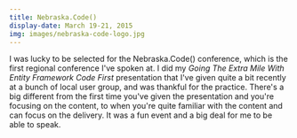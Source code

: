 ```yaml
---
title: Nebraska.Code()
display-date: March 19-21, 2015
img: images/nebraska-code-logo.jpg
---
```

<p>
    I was lucky to be selected for the Nebraska.Code() conference, which is the first regional conference I've spoken at. I did my <i>Going The Extra Mile With Entity Framework Code First</i> presentation that I've given quite a bit recently at a bunch of local user group, and was thankful for the practice. There's a big different from the first time you've given the presentation and you're focusing on the content, to when you're quite familiar with the content and can focus on the delivery. It was a fun event and a big deal for me to be able to speak.
</p>